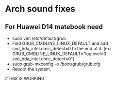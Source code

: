 # Arch sound fixes

## For Huawei D14 matebook need
* sudo vim /etc/default/grub
* Find GRUB_CMDLINE_LINUX_DEFAULT and add snd_hda_intel.dmic_detect=0 to the end of it. (ex: GRUB_CMDLINE_LINUX_DEFAULT="loglevel=3 snd_hda_intel.dmic_detect=0")
* sudo grub-mkconfig -o /boot/grub/grub.cfg
* Reboot the system.

#THIS IS WORKING
